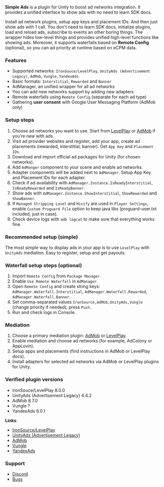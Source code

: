 **Simple Ads** is a plugin for Unity to boost ad networks integration. It provides a unified interface to show ads with no need to learn SDK docs.

Install ad network plugins, setup app keys and placement IDs. And then just show ads with 1 call. You don't need to learn SDK docs, initialize plugins, load and reload ads, subscribe to events an other boring things. The wrapper hides low-level things and provides unified high-level functions like showing ads. Moreover, it supports waterfalls based on **Remote Config** (optional), so you can ad priority at runtime based on eCPM data.

### Features
* Supported networks: `IronSouce/LevelPlay`, `UnityAds (Advertisement Legacy)`, `AdMob`, `Vungle`, `YandexAds`
* Basic formats: `Interstitial`, `Rewarded` and `Banner`
* AdManager, an unified wrapper for all ad networks
* You can add new networks support by adding new adapters
* Remote waterfalls using `Remote Config` (separate for each ad type)
* Gathering **user consent** with Google User Messaging Platform (AdMob only)

### Setup steps
1. Choose ad networks you want to use. Start from [LevelPlay](https://developers.is.com/ironsource-mobile/unity/unity-plugin/) or [AdMob](https://developers.google.com/admob/unity/quick-start) if you're new with ads.
2. Visit ad provider websites and register, add your app, create ad placements (rewarded, interstitial, banner). Get `App Key` and `Placement IDs`.
3. Download and import official ad packages for Unity (for chosen networks).
4. Add `AdManger` component to your scene and enable ad networks.
5. Adapter components will be added next to `AdManager`. Setup App Key and Placement IDs for each adapter.
6. Check if ad availability with `AdManager.Instance.IsReadyInterstitial`, `IsReadyRewarded` and `IsReadyBanner`.
7. Show ads with `AdManager.Instance.ShowInterstitial`, `ShowRewarded` and `ShowBanner`.
8. If `Managed Stripping Level` and `Minify` are used in `Player Settings`, enable `Custom Proguard File` option to keep java libs (proguard-user.txt included, just in case).
9. Check device logs with `adb logcat` to make sure that everything works fine.

### Recommended setup (simple)
The most simple way to display ads in your app is to use `LevelPlay` with `UnityAds` mediation. Easy to register, setup and get payouts.

### Waterfall setup steps (optional)
1. Import `Remote Config` from `Package Manager`.
2. Enable `Use Remote Waterfall` in `AdManager`.
3. Open `Remote Config` and create string keys: `AdManager.Waterfall.Interstitial`, `AdManager.Waterfall.Rewarded`, `AdManager.Waterfall.Banner`.
4. Set comma-separated values `IronSource,AdMob,UnityAds,Vungle` (change priority if needed), press `Push`.
5. Run and check logs in Console.

### Mediation
1. Choose a primary mediation plugin: [AdMob](https://developers.google.com/admob/unity/mediate) or [LevelPlay](https://developers.is.com/ironsource-mobile/unity/mediation-networks-unity).
2. Enable mediation and choose ad networks (for example, AdColony or AppLovin).
3. Setup apps and placements (find instructions in AdMob or LevelPlay docs).
3. Install adapters for selected ad networks via AdMob or LevelPlay plugins for Unity.

### Verified plugin versions
* IronSouce/LevelPlay 8.0.0
* UnityAds (Advertisement Legacy) 4.4.2
* AdMob 8.7.0
* Vungle ?
* YandexAds 6.0.1

<strong>Links</strong>:
* [IronSource/LevelPlay](https://developers.is.com/ironsource-mobile/unity/unity-plugin/)
* [UnityAds (Advertisement Legacy)](https://unity.com/products/unity-ads)
* [AdMob](https://admob.google.com/)
* [Vungle](https://app.vungle.com/)
* [YandexAds](https://ads.yandex.com/monetization/)

### Support
* [Discord](https://discord.gg/4ht2AhW)
* [Bugs](https://github.com/hippogamesunity/SimpleAds/issues)
